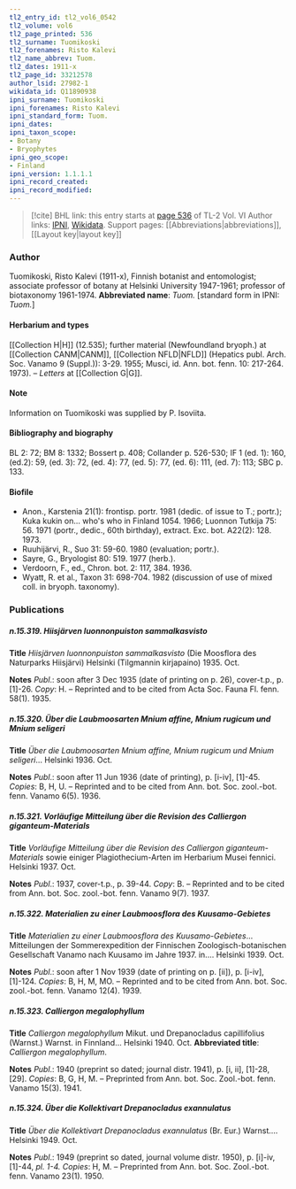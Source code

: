 ```yaml
---
tl2_entry_id: tl2_vol6_0542
tl2_volume: vol6
tl2_page_printed: 536
tl2_surname: Tuomikoski
tl2_forenames: Risto Kalevi
tl2_name_abbrev: Tuom.
tl2_dates: 1911-x
tl2_page_id: 33212578
author_lsid: 27982-1
wikidata_id: Q11890938
ipni_surname: Tuomikoski
ipni_forenames: Risto Kalevi
ipni_standard_form: Tuom.
ipni_dates: 
ipni_taxon_scope: 
- Botany
- Bryophytes
ipni_geo_scope: 
- Finland
ipni_version: 1.1.1.1
ipni_record_created: 
ipni_record_modified:
---
```


> [!cite] BHL link: this entry starts at [page 536](https://www.biodiversitylibrary.org/page/33212578) of TL-2 Vol. VI
> Author links: [IPNI](https://www.ipni.org/a/27982-1), [Wikidata](https://www.wikidata.org/wiki/Q11890938). Support pages: [[Abbreviations|abbreviations]], [[Layout key|layout key]]

### Author

Tuomikoski, Risto Kalevi (1911-x), Finnish botanist and entomologist; associate professor of botany at Helsinki University 1947-1961; professor of biotaxonomy 1961-1974. 
**Abbreviated name**: *Tuom.* \[standard form in IPNI: *Tuom.*\]

#### Herbarium and types

[[Collection H|H]] (12.535); further material (Newfoundland bryoph.) at [[Collection CANM|CANM]], [[Collection NFLD|NFLD]] (Hepatics publ. Arch. Soc. Vanamo 9 (Suppl.)): 3-29. 1955; Musci, id. Ann. bot. fenn. 10: 217-264. 1973). – *Letters* at [[Collection G|G]].

#### Note

Information on Tuomikoski was supplied by P. Isoviita.

#### Bibliography and biography

BL 2: 72; BM 8: 1332; Bossert p. 408; Collander p. 526-530; IF 1 (ed. 1): 160, (ed.2): 59, (ed. 3): 72, (ed. 4): 77, (ed. 5): 77, (ed. 6): 111, (ed. 7): 113; SBC p. 133.

#### Biofile

- Anon., Karstenia 21(1): frontisp. portr. 1981 (dedic. of issue to T.; portr.); Kuka kukin on... who's who in Finland 1054. 1966; Luonnon Tutkija 75: 56. 1971 (portr., dedic., 60th birthday), extract. Exc. bot. A22(2): 128. 1973.
- Ruuhijärvi, R., Suo 31: 59-60. 1980 (evaluation; portr.).
- Sayre, G., Bryologist 80: 519. 1977 (herb.).
- Verdoorn, F., ed., Chron. bot. 2: 117, 384. 1936.
- Wyatt, R. et al., Taxon 31: 698-704. 1982 (discussion of use of mixed coll. in bryoph. taxonomy).

### Publications

##### n.15.319. Hiisjärven luonnonpuiston sammalkasvisto

**Title**
*Hiisjärven luonnonpuiston sammalkasvisto* (Die Moosflora des Naturparks Hiisjärvi) Helsinki (Tilgmannin kirjapaino) 1935. Oct.

**Notes**
*Publ*.: soon after 3 Dec 1935 (date of printing on p. 26), cover-t.p., p. \[1\]-26. *Copy*: H. – Reprinted and to be cited from Acta Soc. Fauna Fl. fenn. 58(1). 1935.

##### n.15.320. Über die Laubmoosarten Mnium affine, Mnium rugicum und Mnium seligeri

**Title**
*Über die Laubmoosarten Mnium affine, Mnium rugicum und Mnium seligeri*... Helsinki 1936. Oct.

**Notes**
*Publ*.: soon after 11 Jun 1936 (date of printing), p. \[i-iv\], \[1\]-45. *Copies*: B, H, U. – Reprinted and to be cited from Ann. bot. Soc. zool.-bot. fenn. Vanamo 6(5). 1936.

##### n.15.321. Vorläufige Mitteilung über die Revision des Calliergon giganteum-Materials

**Title**
*Vorläufige Mitteilung über die Revision des Calliergon giganteum-Materials* sowie einiger Plagiothecium-Arten im Herbarium Musei fennici. Helsinki 1937. Oct.

**Notes**
*Publ*.: 1937, cover-t.p., p. 39-44. *Copy*: B. – Reprinted and to be cited from Ann. bot. Soc. zool.-bot. fenn. Vanamo 9(7). 1937.

##### n.15.322. Materialien zu einer Laubmoosflora des Kuusamo-Gebietes

**Title**
*Materialien zu einer Laubmoosflora des Kuusamo-Gebietes*... Mitteilungen der Sommerexpedition der Finnischen Zoologisch-botanischen Gesellschaft Vanamo nach Kuusamo im Jahre 1937. in.... Helsinki 1939. Oct.

**Notes**
*Publ*.: soon after 1 Nov 1939 (date of printing on p. \[ii\]), p. \[i-iv\], \[1\]-124. *Copies*: B, H, M, MO. – Reprinted and to be cited from Ann. bot. Soc. zool.-bot. fenn. Vanamo 12(4). 1939.

##### n.15.323. Calliergon megalophyllum

**Title**
*Calliergon megalophyllum* Mikut. und Drepanocladus capillifolius (Warnst.) Warnst. in Finnland... Helsinki 1940. Oct.
**Abbreviated title**: *Calliergon megalophyllum*.

**Notes**
*Publ*.: 1940 (preprint so dated; journal distr. 1941), p. \[i, ii\], \[1\]-28, \[29\]. *Copies*: B, G, H, M. – Preprinted from Ann. bot. Soc. Zool.-bot. fenn. Vanamo 15(3). 1941.

##### n.15.324. Über die Kollektivart Drepanocladus exannulatus

**Title**
*Über die Kollektivart Drepanocladus exannulatus* (Br. Eur.) Warnst.... Helsinki 1949. Oct.

**Notes**
*Publ*.: 1949 (preprint so dated, journal volume distr. 1950), p. \[i\]-iv, \[1\]-44, *pl. 1-4. Copies*: H, M. – Preprinted from Ann. bot. Soc. Zool.-bot. fenn. Vanamo 23(1). 1950.

